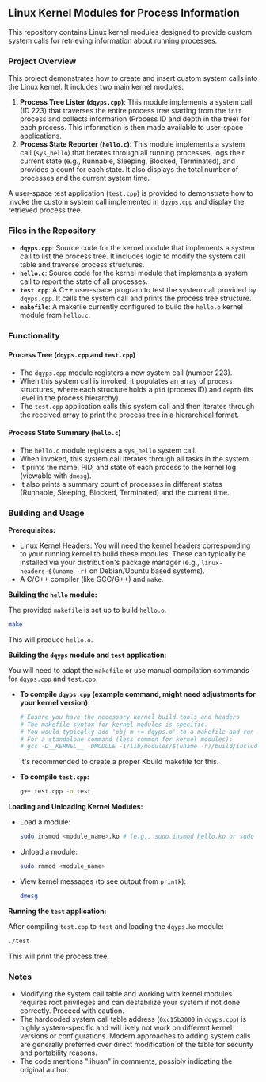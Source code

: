 ## Linux Kernel Modules for Process Information

This repository contains Linux kernel modules designed to provide custom system calls for retrieving information about running processes.

### Project Overview

This project demonstrates how to create and insert custom system calls into the Linux kernel. It includes two main kernel modules:

1.  **Process Tree Lister (`dqyps.cpp`)**: This module implements a system call (ID 223) that traverses the entire process tree starting from the `init` process and collects information (Process ID and depth in the tree) for each process. This information is then made available to user-space applications.
2.  **Process State Reporter (`hello.c`)**: This module implements a system call (`sys_hello`) that iterates through all running processes, logs their current state (e.g., Runnable, Sleeping, Blocked, Terminated), and provides a count for each state. It also displays the total number of processes and the current system time.

A user-space test application (`test.cpp`) is provided to demonstrate how to invoke the custom system call implemented in `dqyps.cpp` and display the retrieved process tree.

### Files in the Repository

  * **`dqyps.cpp`**: Source code for the kernel module that implements a system call to list the process tree. It includes logic to modify the system call table and traverse process structures.
  * **`hello.c`**: Source code for the kernel module that implements a system call to report the state of all processes.
  * **`test.cpp`**: A C++ user-space program to test the system call provided by `dqyps.cpp`. It calls the system call and prints the process tree structure.
  * **`makefile`**: A makefile currently configured to build the `hello.o` kernel module from `hello.c`.

### Functionality

#### Process Tree (`dqyps.cpp` and `test.cpp`)

  * The `dqyps.cpp` module registers a new system call (number 223).
  * When this system call is invoked, it populates an array of `process` structures, where each structure holds a `pid` (process ID) and `depth` (its level in the process hierarchy).
  * The `test.cpp` application calls this system call and then iterates through the received array to print the process tree in a hierarchical format.

#### Process State Summary (`hello.c`)

  * The `hello.c` module registers a `sys_hello` system call.
  * When invoked, this system call iterates through all tasks in the system.
  * It prints the name, PID, and state of each process to the kernel log (viewable with `dmesg`).
  * It also prints a summary count of processes in different states (Runnable, Sleeping, Blocked, Terminated) and the current time.

### Building and Usage

**Prerequisites:**

  * Linux Kernel Headers: You will need the kernel headers corresponding to your running kernel to build these modules. These can typically be installed via your distribution's package manager (e.g., `linux-headers-$(uname -r)` on Debian/Ubuntu based systems).
  * A C/C++ compiler (like GCC/G++) and `make`.

**Building the `hello` module:**

The provided `makefile` is set up to build `hello.o`.

```bash
make
```

This will produce `hello.o`.

**Building the `dqyps` module and `test` application:**

You will need to adapt the `makefile` or use manual compilation commands for `dqyps.cpp` and `test.cpp`.

  * **To compile `dqyps.cpp` (example command, might need adjustments for your kernel version):**

    ```bash
    # Ensure you have the necessary kernel build tools and headers
    # The makefile syntax for kernel modules is specific.
    # You would typically add 'obj-m += dqyps.o' to a makefile and run make.
    # For a standalone command (less common for kernel modules):
    # gcc -D__KERNEL__ -DMODULE -I/lib/modules/$(uname -r)/build/include -c dqyps.cpp -o dqyps.o
    ```

    It's recommended to create a proper Kbuild makefile for this.

  * **To compile `test.cpp`:**

    ```bash
    g++ test.cpp -o test
    ```

**Loading and Unloading Kernel Modules:**

  * Load a module:
    ```bash
    sudo insmod <module_name>.ko # (e.g., sudo insmod hello.ko or sudo insmod dqyps.ko)
    ```
  * Unload a module:
    ```bash
    sudo rmmod <module_name>
    ```
  * View kernel messages (to see output from `printk`):
    ```bash
    dmesg
    ```

**Running the `test` application:**

After compiling `test.cpp` to `test` and loading the `dqyps.ko` module:

```bash
./test
```

This will print the process tree.

### Notes

  * Modifying the system call table and working with kernel modules requires root privileges and can destabilize your system if not done correctly. Proceed with caution.
  * The hardcoded system call table address (`0xc15b3000` in `dqyps.cpp`) is highly system-specific and will likely not work on different kernel versions or configurations. Modern approaches to adding system calls are generally preferred over direct modification of the table for security and portability reasons.
  * The code mentions "lihuan" in comments, possibly indicating the original author.
